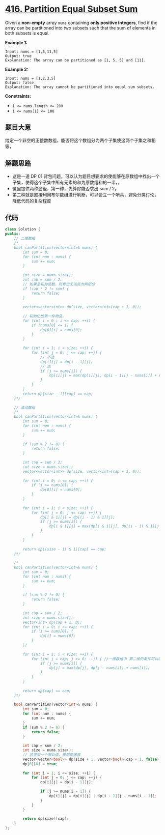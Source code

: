 # [416. Partition Equal Subset Sum](https://leetcode.com/problems/partition-equal-subset-sum/)

Given a **non-empty** array `nums` containing **only positive integers**, find if the array can be partitioned into two subsets such that the sum of elements in both subsets is equal.

 

**Example 1:**

```
Input: nums = [1,5,11,5]
Output: true
Explanation: The array can be partitioned as [1, 5, 5] and [11].
```

**Example 2:**

```
Input: nums = [1,2,3,5]
Output: false
Explanation: The array cannot be partitioned into equal sum subsets.
```

 

**Constraints:**

- `1 <= nums.length <= 200`
- `1 <= nums[i] <= 100`

## 题目大意

给定一个非空的正整数数组，能否将这个数组分为两个子集使这两个子集之和相等，

## 解题思路

* 这是一道 DP 01 背包问题，可以认为题目想要求的使能够在原数组中找出一个子集，使得这个子集中所有元素的和为原数组和的一半，，
* 这里提供两种途径，第一种，先算除能否求出 sum / 2，
* 第二种就是直接利用布尔数组进行判断，可以设立一个哨兵，避免分类讨论，降低代码的复杂程度

## 代码

`````c++
class Solution {
public:
    // 二维数组
    /*
    bool canPartition(vector<int>& nums) {
        int sum = 0;
        for (int num : nums) {
            sum += num;
        }
        
        int size = nums.size();
        int cap = sum / 2;
        // 如果总和为奇数，则肯定无法拆为两部分
        if (cap * 2 != sum) {
            return false;
        }
        
        vector<vector<int>> dp(size, vector<int>(cap + 1, 0));
        
        // 初始化放第一件物品，
        for (int i = 0 ; i <= cap; ++i) {
            if (nums[0] <= i) {
                dp[0][i] = nums[0]; 
            }
        }
        
        for (int i = 1; i < size; ++i) {
            for (int j = 0; j <= cap; ++j) {
                // 不选
                dp[i][j] = dp[i - 1][j];
                // 选
                if (j >= nums[i]) {
                    dp[i][j] = max(dp[i][j], dp[i - 1][j - nums[i]] + nums[i]);
                }
            }
        }
        return dp[size - 1][cap] == cap;
    }*/
    
    // 滚动数组
    /*
    bool canPartition(vector<int>& nums) {
        int sum = 0;
        for (int num : nums) {
            sum += num;
        }
        
        if (sum % 2 != 0) {
            return false;
        }
        
        int cap = sum / 2;
        int size = nums.size();
        vector<vector<int>> dp(size, vector<int>(cap + 1, 0));
        
        for (int i = 0; i <= cap; ++i) {
            if (i >= nums[0]) {
                dp[0][i] = nums[0];
            }
        }
        
        for (int i = 1; i < size; ++i) {
            for (int j = 0; j <= cap; ++j) {
                dp[i & 1][j] = dp[(i - 1) & 1][j];
                if (j >= nums[i]) {
                    dp[i & 1][j] = max(dp[i & 1][j], dp[(i - 1) & 1][j - nums[i]] + nums[i]);
                }
            }
        }
        
        return dp[(size - 1) & 1][cap] == cap;
    }*/
    
    /*
    bool canPartition(vector<int>& nums) {
        int sum = 0;
        for (int num : nums) {
            sum += num;
        }
        
        if (sum % 2 != 0) {
            return false;
        }
        
        int cap = sum / 2;
        int size = nums.size();
        vector<int> dp(cap + 1, 0);
        for (int i = 0; i <= cap; ++i) {
            if (i >= nums[0]) {
                dp[i] = nums[0];
            }
        }/
        
        for (int i = 1; i < size; ++i) {
            for (int j = cap; j >= 0; --j) { //一维数组中 第二维的条件可以改为 j >= nums[i]，否则无法选择，只能继承上一次的结果。
                if (j >= nums[i]) {
                    dp[j] = max(dp[j], dp[j - nums[i]] + nums[i]);
                }
            }
        }
        
        return dp[cap] == cap;
    }*/
    
    bool canPartition(vector<int>& nums) {
        int sum = 0;
        for (int num : nums) {
            sum += num;
        }
        if (sum % 2 != 0) {
            return false;
        }
        
        int cap = sum / 2;
        int size = nums.size();
        // 这里加一个哨兵值，来帮助递推
        vector<vector<bool>> dp(size + 1, vector<bool>(cap + 1, false));
        dp[0][0] = true;
        
        for (int i = 1; i <= size; ++i) {
            for (int j = 0; j <= cap; ++j) {
                dp[i][j] = dp[i - 1][j];
                
                if (j >= nums[i - 1]) {
                    dp[i][j] = dp[i][j] | dp[i - 1][j - nums[i - 1]];
                }
            }
        }
        
        return dp[size][cap];
    }
};
`````

